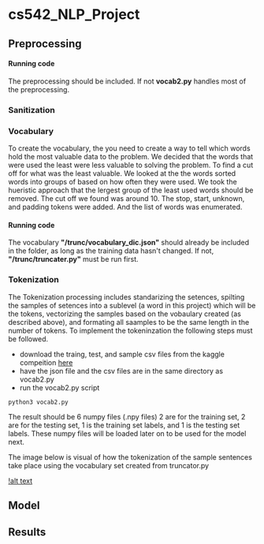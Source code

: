 # cs542_NLP_Project

## Preprocessing
  #### Running code 
  The preprocessing should be included. If not **vocab2.py** handles most of the preprocessing.


### Sanitization

### Vocabulary
To create the vocabulary, the you need to create a way to tell which words hold the most valuable data to the problem. We decided that the words that were used the least were less valuable to solving the problem. To find a cut off for what was the least valuable. We looked at the the words sorted words into groups of based on how often they were used. We took the hueristic approach that the lergest group of the least used words should be removed. The cut off we found was around 10. The stop, start, unknown, and padding tokens were added. And the list of words was enumerated.
#### Running code 
The vocabulary **"/trunc/vocabulary_dic.json"** should already be included in the folder, as long as the training data hasn't changed. If not, **"/trunc/truncater.py"** must be run first.

### Tokenization
The Tokenization processing includes standarizing the setences, spilting the samples of setences into a sublevel (a word in this project) which will be the tokens, vectorizing the samples based on the vobaulary created (as described above), and formating all saamples to be the same length in the number of tokens. To implement the tokeninzation the following steps must be followed.
* download the traing, test, and sample csv files from the kaggle compeition [here](https://www.kaggle.com/c/contradictory-my-dear-watson/data)
* have the json file and the csv files are in the same directory as vocab2.py
* run the vocab2.py script
```
python3 vocab2.py
```
The result should be 6 numpy files (.npy files) 2 are for the training set, 2 are for the testing set, 1 is the training set labels, and 1 is the testing set labels. These numpy files will be loaded later on to be used for the model next.

The image below is  visual of how the tokenization of the sample sentences take place using the vocabulary set created from truncator.py

[!alt text](https://github.com/huda-irs/cs542_NLP_Project/blob/main/images/tokenization.PNG)
## Model

## Results


